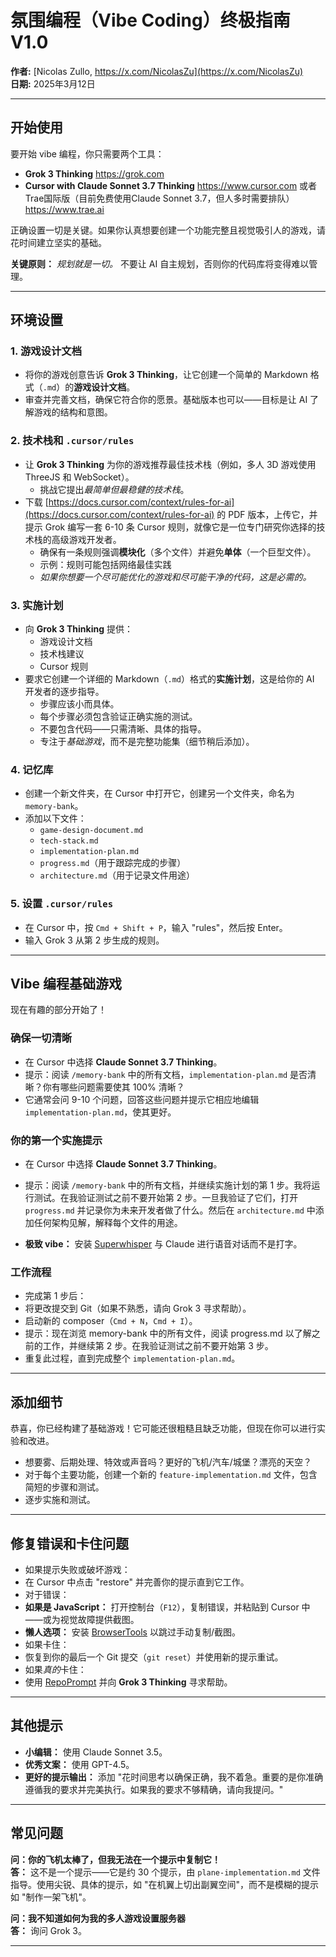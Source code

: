 # 氛围编程（Vibe Coding）终极指南 V1.0
**作者:** [Nicolas Zullo, https://x.com/NicolasZu](https://x.com/NicolasZu)  
**日期:** 2025年3月12日  

---

## 开始使用
要开始 vibe 编程，你只需要两个工具：  
- **Grok 3 Thinking**  https://grok.com 
- **Cursor with Claude Sonnet 3.7 Thinking**  https://www.cursor.com  或者 Trae国际版（目前免费使用Claude Sonnet 3.7，但人多时需要排队） https://www.trae.ai

正确设置一切是关键。如果你认真想要创建一个功能完整且视觉吸引人的游戏，请花时间建立坚实的基础。  

**关键原则：** *规划就是一切。* 不要让 AI 自主规划，否则你的代码库将变得难以管理。

---

## 环境设置

### 1. 游戏设计文档
- 将你的游戏创意告诉 **Grok 3 Thinking**，让它创建一个简单的 Markdown 格式（`.md`）的**游戏设计文档**。  
- 审查并完善文档，确保它符合你的愿景。基础版本也可以——目标是让 AI 了解游戏的结构和意图。  

### 2. 技术栈和 `.cursor/rules`
- 让 **Grok 3 Thinking** 为你的游戏推荐最佳技术栈（例如，多人 3D 游戏使用 ThreeJS 和 WebSocket）。  
  - 挑战它提出*最简单但最稳健的技术栈*。  
- 下载 [https://docs.cursor.com/context/rules-for-ai](https://docs.cursor.com/context/rules-for-ai) 的 PDF 版本，上传它，并提示 Grok 编写一套 6-10 条 Cursor 规则，就像它是一位专门研究你选择的技术栈的高级游戏开发者。  
  - 确保有一条规则强调**模块化**（多个文件）并避免**单体**（一个巨型文件）。  
  - 示例：规则可能包括网络最佳实践
  - *如果你想要一个尽可能优化的游戏和尽可能干净的代码，这是必需的。*

### 3. 实施计划
- 向 **Grok 3 Thinking** 提供：  
  - 游戏设计文档  
  - 技术栈建议
  - Cursor 规则  
- 要求它创建一个详细的 Markdown（`.md`）格式的**实施计划**，这是给你的 AI 开发者的逐步指导。  
  - 步骤应该小而具体。  
  - 每个步骤必须包含验证正确实施的测试。  
  - 不要包含代码——只需清晰、具体的指导。  
  - 专注于*基础游戏*，而不是完整功能集（细节稍后添加）。  

### 4. 记忆库
- 创建一个新文件夹，在 Cursor 中打开它，创建另一个文件夹，命名为 `memory-bank`。  
- 添加以下文件：  
  - `game-design-document.md`  
  - `tech-stack.md`  
  - `implementation-plan.md`  
  - `progress.md`（用于跟踪完成的步骤）  
  - `architecture.md`（用于记录文件用途）  

### 5. 设置 `.cursor/rules`
- 在 Cursor 中，按 `Cmd + Shift + P`，输入 "rules"，然后按 Enter。  
- 输入 Grok 3 从第 2 步生成的规则。  

---

## Vibe 编程基础游戏
现在有趣的部分开始了！

### 确保一切清晰
- 在 Cursor 中选择 **Claude Sonnet 3.7 Thinking**。 
- 提示：阅读 `/memory-bank` 中的所有文档，`implementation-plan.md` 是否清晰？你有哪些问题需要使其 100% 清晰？
- 它通常会问 9-10 个问题，回答这些问题并提示它相应地编辑 `implementation-plan.md`，使其更好。

### 你的第一个实施提示
- 在 Cursor 中选择 **Claude Sonnet 3.7 Thinking**。  
- 提示：阅读 `/memory-bank` 中的所有文档，并继续实施计划的第 1 步。我将运行测试。在我验证测试之前不要开始第 2 步。一旦我验证了它们，打开 `progress.md` 并记录你为未来开发者做了什么。然后在 `architecture.md` 中添加任何架构见解，解释每个文件的用途。

- **极致 vibe：** 安装 [Superwhisper](https://superwhisper.com) 与 Claude 进行语音对话而不是打字。  

### 工作流程
- 完成第 1 步后：  
- 将更改提交到 Git（如果不熟悉，请向 Grok 3 寻求帮助）。  
- 启动新的 composer（`Cmd + N`，`Cmd + I`）。  
- 提示：现在浏览 memory-bank 中的所有文件，阅读 progress.md 以了解之前的工作，并继续第 2 步。在我验证测试之前不要开始第 3 步。
- 重复此过程，直到完成整个 `implementation-plan.md`。  

---

## 添加细节
恭喜，你已经构建了基础游戏！它可能还很粗糙且缺乏功能，但现在你可以进行实验和改进。  
- 想要雾、后期处理、特效或声音吗？更好的飞机/汽车/城堡？漂亮的天空？
- 对于每个主要功能，创建一个新的 `feature-implementation.md` 文件，包含简短的步骤和测试。  
- 逐步实施和测试。  

---

## 修复错误和卡住问题
- 如果提示失败或破坏游戏：  
- 在 Cursor 中点击 "restore" 并完善你的提示直到它工作。  
- 对于错误：  
- **如果是 JavaScript：** 打开控制台（`F12`），复制错误，并粘贴到 Cursor 中——或为视觉故障提供截图。  
- **懒人选项：** 安装 [BrowserTools](https://browsertools.agentdesk.ai/installation) 以跳过手动复制/截图。  
- 如果卡住：  
- 恢复到你的最后一个 Git 提交（`git reset`）并使用新的提示重试。  
- 如果*真的*卡住：  
- 使用 [RepoPrompt](https://repoprompt.com/) 并向 **Grok 3 Thinking** 寻求帮助。  

---

## 其他提示
- **小编辑：** 使用 Claude Sonnet 3.5。  
- **优秀文案：** 使用 GPT-4.5。  
- **更好的提示输出：** 添加 "花时间思考以确保正确，我不着急。重要的是你准确遵循我的要求并完美执行。如果我的要求不够精确，请向我提问。"

---

## 常见问题
**问：你的飞机太棒了，但我无法在一个提示中复制它！**  
**答：** 这不是一个提示——它是约 30 个提示，由 `plane-implementation.md` 文件指导。使用尖锐、具体的提示，如 "在机翼上切出副翼空间"，而不是模糊的提示如 "制作一架飞机"。

**问：我不知道如何为我的多人游戏设置服务器**  
**答：** 询问 Grok 3。

--- 
